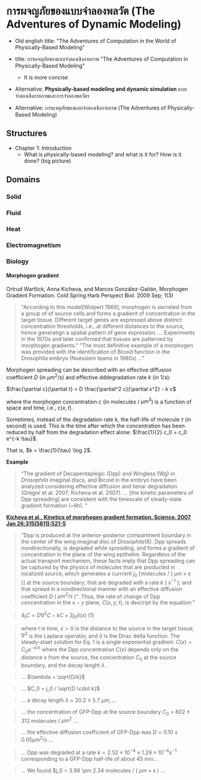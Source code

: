 
# การผจญภัยของแบบจำลองพลวัต (The Adventures of Dynamic Modeling)

* Old english title: "The Adventures of Computation in the World of Physically-Based Modeling"
* title: การผจญภัยของแบบจำลองเชิงกายภาพ "The Adventures of Computation in Physically-Based Modeling"
  * It is more concise

* Alternative: **Physically-based modeling and dynamic simulation** แบบจำลองเชิงกายภาพและการจำลองพลวัตร
* Alternative: การผจญภัยของแบบจำลองเชิงกายภาพ (The Adventures of Physically-Based Modeling)

## Structures
  * Chapter 1: Introduction
    * What is physically-based modeling? and what is it for? How is it done? (big picture)
  
## Domains

### Solid

### Fluid

### Heat

### Electromagnetism

### Biology

#### Morphogen gradient

Ortrud Wartlick, Anna Kicheva, and Marcos González-Gaitán, Morphogen Gradient Formation. Cold Spring Harb Perspect Biol. 2009 Sep; 1(3)

> "According to this model[Wolpert 1969], morphogen is secreted from a group of of source cells and forms a gradient of concentration in the target tissue. Different target genes are expressed above distinct concentration thresholds, i.e., at different distances to the source, hence generatign a spatial pattern of gene expression. ... Experiments in the 1970s and later confirmed that tissues are patterned by morphogen gradients."
> "The most definitive example of a morphogen was provided with the identification of Bicoid function in the Drosophila embryo (Nuesslein teams in 1980s) ..."
 

Morphogen spreading can be described with an effective diffusion coefficient $D$ (in $\mu m^2/s$) and effective dddegradation rate $k$ (in $1/s$):

$\frac{\partial c}{\partial t} = D \frac{\partial^2 c}{\partial x^2} - k c$

where the morphogen concentration $c$ (in molecules / $\mu m^3$) is a function of space and time, i.e., $c(x,t)$.

Sometimes, instead of the degradation rate $k$, the half-life of molecule $\tau$ (in second) is used. This is the time after which the concentration has been reduced by half from the degradation effect alone:
$\frac{1}{2} c_0 = c_0 e^{-k \tau}$.

That is, $k = \frac{1}{\tau} \log 2$.

**Example**

> "The gradient of Decapentaplegic (Dpp) and Wingless (Wg) in _Drosophila_ imaginal discs, and Bicoid in the embryo have been analyzed considering effective diffusion and lienar degradation (Gregor et al. 2007; Kicheva et al. 2007). ... [the kinetic parameters of Dpp spreading] are consistent with the timescale of steady-state gradient formation (~8h). "

[**Kicheva et al., Kinetics of morphogen gradient formation. Science. 2007 Jan 26;315(5811):521-5**](https://github.com/tatpongkatanyukul/AdventureBook/blob/main/PBM/raw/Kicheva_Science_2007.pdf)

> "Dpp is produced at the anterior-posterior compartment boundary in the center of the wing imaginal disc of _Drosophila_(8). Dpp spreads nondirectionally, is degraded while spreading, and forms a gradient of concentration in the plane of the wing epithelim. Regardless of the actual transport mechanism, these facts imply that Dpp spreading can be captured by the physics of molecules that are producted in localized source, which generates a currrent $j_0$ [molecules / ( $\mu m \times s$ )] at the source boundary; that are degraded with a rate $k$ ( $s^{-1}$ ); and that spread in a nondirectional manner with an effective diffusion coefficient $D$ ( $\mu m^2 /s$ )". Thus, the rate of change of Dpp concentration in the $x-y$ plane, $C(x,y,t)$, is descript by the equation:"

> $\partial_t C = D \nabla^2 C - k C + 2 j_0 \delta(x)$ (1)

> where $t$ is time, $x > 0$ is the distance to the source in the target tissue, $\nabla^2$ is the Laplace operator, and $\delta$ is the Dirac delta function.
> The steady-staet solution for Eq. 1 is a single exponential gradient:
> $C(x) = C_0 e^{-x/\lambda}$
> where the Dpp concentration $C(x)$ depends only on the distance $x$ from the source, the concentration $C_0$ at the source boundary, and the decay lenght $\lambda$ .

> ... $\lambda = \sqrt{D/k}$

> ... $C_0 = j_0 / \sqrt{D \cdot k}$

> ... a decay length $\lambda$ = 20.2 $\pm$ 5.7 $\mu m$, ...

>  ... the concentration of GFP-Dpp at the source boundary $C_0$ = 802 $\pm$ 312 molecules / $\mu m^2$ ...

> ... the effective diffusion coefficient of GFP-Dpp was $D = 0.10 \pm 0.05 \mu m^2/s$ ...

> ... Dpp was degraded at a rate $k=2.52 \times 10^{-4} \pm 1.29 \times 10^{-4} s^{-1}$ corresponding to a GFP-Dpp half-life of about 45 min...

> ... We found $j_0 = 3.98 \pm 2.34 molecules / ( $\mu m \times s$ ) ...
